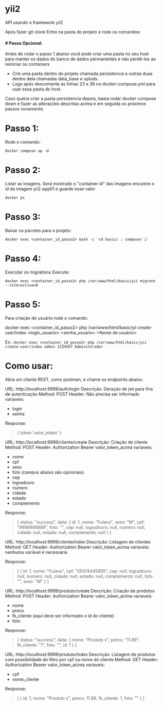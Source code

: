 # yii2
API usando o framework yii2

Após fazer git clone
Entre na pasta do projeto e rode os comandos:
#### # Passo Opcional:
Antes de rodar o passo 1 abaixo você pode criar uma pasta no seu host para manter os dados do banco de dados permanentes e não perdê-los ao reiniciar os containers
- Crie uma pasta dentro do projeto chamada persistencia e outras duas dentro dela chamadas data_base e uplods. 
- Logo após descomente as linhas 23 e 38 no docker-compose.yml para usar essa pasta do host.

Caso queira criar a pasta persistencia depois, basta rodar docker compose down e fazer as alterações descritas acima e em seguida os próximos passos novamente.

# Passo 1: 
Rode o comando:

`docker compose up -d`

# Passo 2: 
Listar as imagens. 
Será mostrado o "container id" das imagens encontre o id da imagem yii2-app01 e guarde esse valor

`docker ps`

# Passo 3: 
Baixar os pacotes para o projeto:

`docker exec <container_id_passo2> bash -c 'cd basic/ ; composer i'`

# Passo 4: 
Executar os migrations
Execute: 

`docker exec <container_id_passo2> php /var/www/html/basic/yii migrate --interactive=0`

# Passo 5:
Para criação de usuário rode o comando:

docker exec <container_id_passo2> php /var/www/html/basic/yii create-user/index <login_usuario> <senha_usuario> <Nome de usuário>

Ex.: `docker exec <container_id_passo2> php /var/www/html/basic/yii create-user/index admin 1234567 Administrador`


# Como usar:
Abra um cliente REST, como postman, e chame os endpoints abaixo:

URL: http://localhost:9999/auth/login 
Descrição: Geração de jwt para fins de autenticação
Method: POST
Header: Não precisa ser informado
variaveis:
- login
- senha

Response: 
> 	{
		token:'valor_token'
	}

URL: http://localhost:9999/cliente/create
Descrição: Criação de cliente
Method: POST
Header: Authorization Bearer valor_token_acima
variaveis:
- nome
- cpf
- sexo
- foto
(campos abaixo são opcionais)
- cep
- logradouro
- numero
- cidade
- estado
- complemento

Response: 
> 	{
		status: "success",
		data: {
                id: 1,
				nome: "Fulano",
				sexo: "M",
				cpf: "9998888888",
				foto: "",
				cep: null,
                logradouro: null,
                numero: null,
                cidade: null,
                estado: null,
                complemento: null
		}
	}

URL: http://localhost:9999/cliente/index
Descrição: Listagem de clientes
Method: GET
Header: Authorization Bearer valor_token_acima
variaveis: nenhuma variável é necessária

Response: 
> 	[
		{
			id: 1,
			nome: "Fulano",
			cpf: "55574445855",
			cep: null,
			logradouro: null,
			numero: null,
			cidade: null,
			estado: null,
			complemento: null,
			foto: "",
			sexo: "M"
   	 }
	]

URL: http://localhost:9999/produto/create
Descrição: Criação de produtos
Method: POST
Header: Authorization Bearer valor_token_acima
variaveis:
- nome
- preco
- fk_cliente (aqui deve ser informado o id do cliente)
- foto

Response: 
> 	{
    	status: "success",
    	data: {
        	nome: "Produto x",
        	preco: "11.89",
        	fk_cliente: "1",
        	foto: "",
        	id: 1
    	}
	}

URL: http://localhost:9999/produto/index
Descrição: Listagem de produtos com possibilidade de filtro por cpf ou nome do cliente
Method: GET
Header: Authorization Bearer valor_token_acima
variaveis:
- cpf
- nome_cliente

Response: 
> 	[
    	{
        	id: 1,
        	nome: "Produto x",
        	preco: 11.89,
        	fk_cliente: 1,
        	foto: ""
    	}
	]
